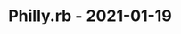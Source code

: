 ---
layout: post
title: Philly.rb - 2021-01-19
datetime: '2021-01-19T17:00:00-05:00'
name: Philly.rb
external_url: https://www.meetup.com/Phillyrb/events/275583497/
online_event: true
year_month: 2021-01
---